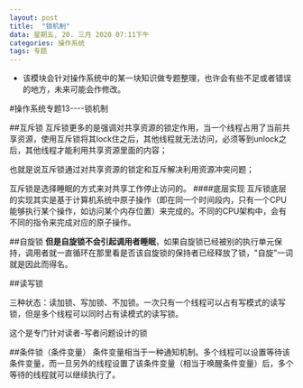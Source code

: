 ```yaml
---
layout: post
title:  "锁机制"
data: 星期五, 20. 三月 2020 07:11下午 
categories: 操作系统
tags: 专题
---
```

* 该模块会针对操作系统中的某一块知识做专题整理，也许会有些不足或者错误的地方，未来可能会作修改。

#操作系统专题13----锁机制 

##互斥锁
互斥锁更多的是强调对共享资源的锁定作用，当一个线程占用了当前共享资源，使用互斥锁将其lock住之后，其他线程就无法访问，必须等到unlock之后，其他线程才能利用共享资源里面的内容；

也就是说互斥锁通过对共享资源的锁定和互斥解决利用资源冲突问题；

 互斥锁是选择睡眠的方式来对共享工作停止访问的。
####底层实现
互斥锁底层的实现其实是基于计算机系统中原子操作（即在同一个时间段内，只有一个CPU能够执行某个操作，如访问某个内存位置）来完成的。不同的CPU架构中，会有不同的指令来完成对应的原子操作。




##自旋锁
**但是自旋锁不会引起调用者睡眠**，如果自旋锁已经被别的执行单元保持，调用者就一直循环在那里看是否该自旋锁的保持者已经释放了锁，"自旋"一词就是因此而得名。



##读写锁

三种状态：读加锁、写加锁、不加锁。一次只有一个线程可以占有写模式的读写锁，但是多个线程可以同时占有读模式的读写锁。

这个是专门针对读者-写者问题设计的锁



##条件锁（条件变量）
条件变量相当于一种通知机制。多个线程可以设置等待该条件变量，而一旦另外的线程设置了该条件变量（相当于唤醒条件变量）后，多个等待的线程就可以继续执行了。
























